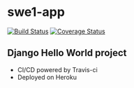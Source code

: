 # swe1-app
[![Build Status](https://app.travis-ci.com/RIC06X/swe1-app.svg?branch=main)](https://app.travis-ci.com/RIC06X/swe1-app)
[![Coverage Status](https://coveralls.io/repos/github/RIC06X/swe1-app/badge.svg?branch=main)](https://coveralls.io/github/RIC06X/swe1-app?branch=main)
## Django Hello World project
  - CI/CD powered by Travis-ci
  - Deployed on Heroku 
